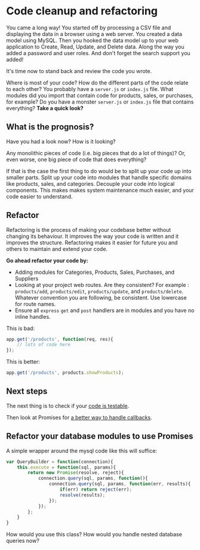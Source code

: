 # Code cleanup and refactoring

You came a long way! You started off by processing a CSV file and displaying the data in a browser using a web server.  You created a data model using MySQL. Then you hooked the data model up to your web application to Create, Read, Update, and Delete data. Along the way you added a password and user roles. And don't forget the search support you added!

It's time now to stand back and review the code you wrote.

Where is most of your code? How do the different parts of the code relate to each other? You probably have a `server.js` or `index.js` file.  What modules did you import that contain code for products, sales, or purchases, for example? Do you have a monster `server.js` or `index.js` file that contains everything? **Take a quick look?**

## What is the prognosis?

Have you had a look now? How is it looking?

Any monolithic pieces of code (i.e. big pieces that do a lot of things)? Or, even worse, one big piece of code that does everything?

If that is the case the first thing to do would be to split up your code up into smaller parts. Split up your code into modules that handle specific domains like products, sales, and categories. Decouple your code into logical components. This makes makes system maintenance much easier, and your code easier to understand.

## Refactor

Refactoring is the process of making your codebase better without changing its behaviour. It improves the way your code is written and it improves the structure. Refactoring makes it easier for future you and others to maintain and extend your code.

**Go ahead refactor your code by:**

* Adding modules for Categories, Products, Sales, Purchases, and Suppliers
* Looking at your project web routes. Are they consistent? For example : `products/add`, `products/edit`, `products/update`, and `products/delete`. Whatever convention you are following, be consistent. Use lowercase for route names.
* Ensure all `express` `get` and `post` handlers are in modules and you have no inline handles.

This is bad:

```javascript
app.get('/products', function(req, res){
    // lots of code here
});
```

This is better:

```javascript
app.get('/products', products.showProducts);
```

## Next steps

The next thing is to check if your [code is testable](./RefactorToBeTestable.md).

Then look at Promises for [a better way to handle callbacks](./Promises.md).

## Refactor your database modules to use Promises

A simple wrapper around the mysql code like this will suffice:

```javascript
var QueryBuilder = function(connection){
    this.execute = function(sql, params){
        return new Promise(resolve, reject){
            connection.query(sql, params, function(){
                connection.query(sql, params, function(err, results){
                    if(err) return reject(err);
                    resolve(results);
                });
            });
        };
    }
}
```

How would you use this class?
How would you handle nested database queries now?
